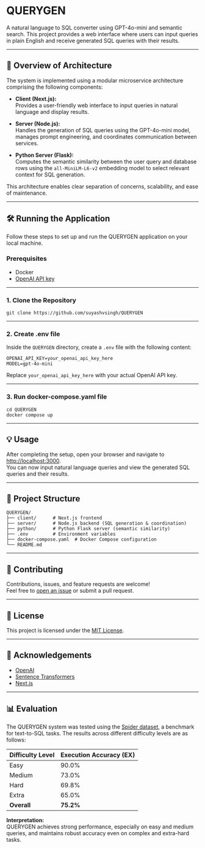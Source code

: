 # QUERYGEN

A natural language to SQL converter using GPT-4o-mini and semantic search. This project provides a web interface where users can input queries in plain English and receive generated SQL queries with their results.

---

## 🚀 Overview of Architecture

The system is implemented using a modular microservice architecture comprising the following components:

- **Client (Next.js):**  
  Provides a user-friendly web interface to input queries in natural language and display results.

- **Server (Node.js):**  
  Handles the generation of SQL queries using the GPT-4o-mini model, manages prompt engineering, and coordinates communication between services.

- **Python Server (Flask):**  
  Computes the semantic similarity between the user query and database rows using the `all-MiniLM-L6-v2` embedding model to select relevant context for SQL generation.

This architecture enables clear separation of concerns, scalability, and ease of maintenance.

---

## 🛠️ Running the Application

Follow these steps to set up and run the QUERYGEN application on your local machine.

### **Prerequisites**

- Docker
- [OpenAI API key](https://platform.openai.com/account/api-keys)

---

### **1. Clone the Repository**

```
git clone https://github.com/suyashvsingh/QUERYGEN
```

---

### **2. Create .env file**

Inside the `QUERYGEN` directory, create a `.env` file with the following content:

```
OPENAI_API_KEY=your_openai_api_key_here
MODEL=gpt-4o-mini
```
Replace `your_openai_api_key_here` with your actual OpenAI API key.

---

### **3. Run docker-compose.yaml file**

```
cd QUERYGEN
docker compose up
```

---

## 💡 Usage

After completing the setup, open your browser and navigate to [http://localhost:3000](http://localhost:3000).  
You can now input natural language queries and view the generated SQL queries and their results.

---

## 📁 Project Structure

```
QUERYGEN/
├── client/      # Next.js frontend
├── server/      # Node.js backend (SQL generation & coordination)
├── python/      # Python Flask server (semantic similarity)
├── .env         # Environment variables
├── docker-compose.yaml  # Docker Compose configuration
└── README.md
```

---

## 🤝 Contributing

Contributions, issues, and feature requests are welcome!  
Feel free to [open an issue](https://github.com/suyashvsingh/QUERYGEN/issues) or submit a pull request.

---

## 📄 License

This project is licensed under the [MIT License](LICENSE).

---

## 🙏 Acknowledgements

- [OpenAI](https://openai.com/)
- [Sentence Transformers](https://www.sbert.net/)
- [Next.js](https://nextjs.org/)

---

## 📊 Evaluation

The QUERYGEN system was tested using the [Spider dataset](https://yale-lily.github.io/spider), a benchmark for text-to-SQL tasks. The results across different difficulty levels are as follows:

| Difficulty Level | Execution Accuracy (EX) |
|------------------|------------------------|
| Easy             | 90.0%                  |
| Medium           | 73.0%                  |
| Hard             | 69.8%                  |
| Extra            | 65.0%                  |
| **Overall**      | **75.2%**              |

**Interpretation:**  
QUERYGEN achieves strong performance, especially on easy and medium queries, and maintains robust accuracy even on complex and extra-hard tasks.

